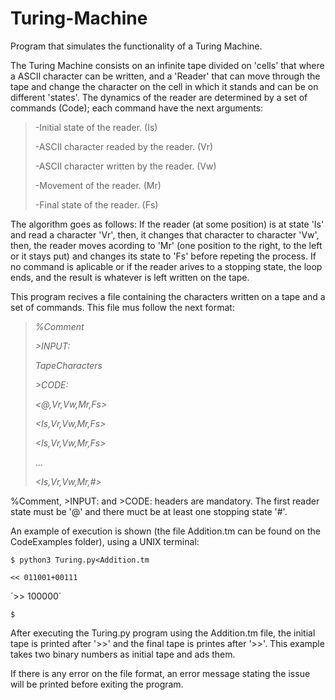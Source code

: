 # Turing-Machine
Program that simulates the functionality of a Turing Machine.

The Turing Machine consists on an infinite tape divided on 'cells' that where a ASCII character can be written, and a 'Reader' that can move through the tape and change the character on the cell in which it stands and can be on different 'states'. The dynamics of the reader are determined by a set of commands (Code); each command have the next arguments:
>
>-Initial state of the reader. (Is)
>
>-ASCII character readed by the reader. (Vr)
>
>-ASCII character written by the reader. (Vw)
>
>-Movement of the reader. (Mr)
>
>-Final state of the reader. (Fs)

The algorithm goes as follows: If the reader (at some position) is at state 'Is' and read a character 'Vr', then, it changes that character to character 'Vw', then, the reader moves acording to 'Mr' (one position to the right, to the left or it stays put) and changes its state to 'Fs' before repeting the process. If no command is aplicable or if the reader arives to a stopping state, the loop ends, and the result is whatever is left written on the tape.

This program recives a file containing the characters written on a tape and a set of commands. This file mus follow the next format:
> _%Comment_
> 
> _>INPUT:_
> 
> _TapeCharacters_
> 
> _>CODE:_
> 
> _<@,Vr,Vw,Mr,Fs>_
> 
> _<Is,Vr,Vw,Mr,Fs>_
> 
> _<Is,Vr,Vw,Mr,Fs>_
> 
> ...
> 
> _<Is,Vr,Vw,Mr,#>_

%Comment, >INPUT: and >CODE: headers are mandatory. The first reader state must be '@' and there muct be at least one stopping state '#'.

An example of execution is shown (the file Addition.tm can be found on the CodeExamples folder), using a UNIX terminal:
 
`$ python3 Turing.py<Addition.tm`

`<< 011001+00111`

´>> 100000´

`$`

After executing the Turing.py program using the Addition.tm file, the initial tape is printed after '>>' and the final tape is printes after '>>'. This example takes two binary numbers as initial tape and ads them.

If there is any error on the file format, an error message stating the issue will be printed before exiting the program.
